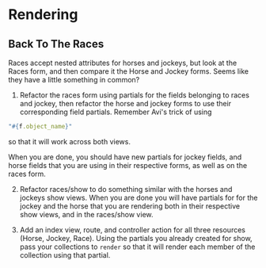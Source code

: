 # Rendering

## Back To The Races

Races accept nested attributes for horses and jockeys, but look at the Races form, and then compare it the Horse and Jockey forms. Seems like they have a little something in common?

1. Refactor the races form using partials for the fields belonging to races and jockey, then refactor the horse and jockey forms to use their corresponding field partials. Remember Avi's trick of using

```ruby
"#{f.object_name}"
```

so that it will work across both views.

When you are done, you should have new partials for jockey fields, and horse fields that you are using in their respective forms, as well as on the races form.

2. Refactor races/show to do something similar with the horses and jockeys show views. When you are done you will have partials for for the jockey and the horse that you are rendering both in their respective show views, and in the races/show view.

3. Add an index view, route, and controller action for all three resources (Horse, Jockey, Race). Using the partials you already created for show, pass your collections to ```render``` so that it will render each member of the collection using that partial. 
